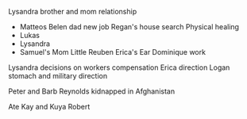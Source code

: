Lysandra brother and mom relationship
- Matteos
Belen dad new job
Regan's house search
Physical healing
- Lukas
- Lysandra
- Samuel's Mom
Little Reuben
Erica's Ear
Dominique work

Lysandra decisions on workers compensation
Erica direction
Logan stomach and military direction 

Peter and Barb Reynolds kidnapped in Afghanistan

Ate Kay and Kuya Robert